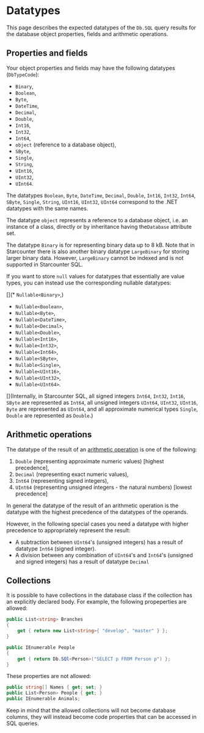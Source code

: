 # Datatypes

This page describes the expected datatypes of the `Db.SQL` query results for the database object properties, fields and arithmetic operations.

## Properties and fields

Your object properties and fields may have the following datatypes (`DbTypeCode`):

* `Binary`,  
* `Boolean`,  
* `Byte`,  
* `DateTime`,  
* `Decimal`,  
* `Double`,  
* `Int16`,  
* `Int32`,  
* `Int64`,  
* `object` (reference to a database object),  
* `SByte`,  
* `Single`,  
* `String`,  
* `UInt16`,  
* `UInt32`,  
* `UInt64`. 

The datatypes `Boolean`, `Byte`, `DateTime`, `Decimal`, `Double`, `Int16`, `Int32`, `Int64`, `SByte`, `Single`, `String`, `UInt16`, `UInt32`, `UInt64` correspond to the .NET datatypes with the same names.

The datatype `object` represents a reference to a database object, i.e. an instance of a class, directly or by inheritance having the`Database` attribute set.

The datatype `Binary` is for representing binary data up to 8 kB. Note that in Starcounter there is also another binary datatype `LargeBinary` for storing larger binary data. However, `LargeBinary` cannot be indexed and is not supported in Starcounter SQL.

If you want to store `null` values for datatypes that essentially are value types, you can instead use the corresponding nullable datatypes:

[](* `Nullable<Binary>`,)
* `Nullable<Boolean>`,
* `Nullable<Byte>`,
* `Nullable<DateTime>`,
* `Nullable<Decimal>`,
* `Nullable<Double>`,
* `Nullable<Int16>`,
* `Nullable<Int32>`,
* `Nullable<Int64>`,
* `Nullable<SByte>`,
* `Nullable<Single>`,
* `Nullable<UInt16>`,
* `Nullable<UInt32>`,
* `Nullable<UInt64>`.

[](Internally, in Starcounter SQL, all signed integers `Int64`, `Int32`,
`Int16`, `SByte` are represented as `Int64`, all unsigned integers
`UInt64`, `UInt32`, `UInt16`, `Byte` are
represented as `UInt64`, and all approximate numerical types `Single`,
`Double` are represented as `Double`.)

## Arithmetic operations

The datatype of the result of an [arithmetic operation](/guides/SQL/data-operators/) is one of the following:

1. `Double` (representing approximate numeric values) [highest precedence],
2. `Decimal` (representing exact numeric values),
3. `Int64` (representing signed integers),
4. `UInt64` (representing unsigned integers - the natural numbers) [lowest precedence]

In general the datatype of the result of an arithmetic operation is the datatype with the highest precedence of the datatypes of the operands.

However, in the following special cases you need a datatype with higher precedence to appropriately represent the result:

- A subtraction between `UInt64`'s (unsigned integers) has a result of datatype `Int64` (signed integer).
- A division between any combination of `UInt64`'s and `Int64`'s (unsigned and signed integers) has a result of datatype `Decimal`

## Collections

It is possible to have collections in the database class if the collection has an explicitly declared body. For example, the following propeperties are allowed:

```cs
public List<string> Branches 
{
    get { return new List<string>{ "develop", "master" } };
}

public IEnumerable People  
{
    get { return Db.SQl<Person>("SELECT p FROM Person p") };
}
```

These properties are not allowed:

```cs
public string[] Names { get; set; }
public List<Person> People { get; }
public IEnumerable Animals;
```

Keep in mind that the allowed collections will not become database columns, they will instead become code properties that can be accessed in SQL queries. 